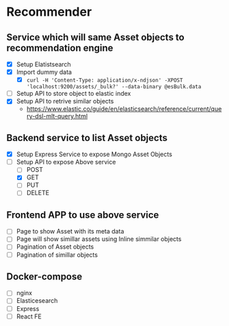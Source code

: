 # Recommender 

## Service which will same Asset objects to recommendation engine

- [x] Setup Elatistsearch
- [x] Import dummy data 
  - [x] `curl -H 'Content-Type: application/x-ndjson' -XPOST 'localhost:9200/assets/_bulk?' --data-binary @esBulk.data`
- [ ] Setup API to store object to elastic index
- [x] Setup API to retrive similar objects
  - https://www.elastic.co/guide/en/elasticsearch/reference/current/query-dsl-mlt-query.html

## Backend service to list Asset objects

- [x] Setup Express Service to expose Mongo Asset Objects
- [ ] Setup API to expose Above service
  - [ ] POST
  - [x] GET
  - [ ] PUT
  - [ ] DELETE

## Frontend APP to use above service

- [ ] Page to show Asset with its meta data 
- [ ] Page will show simillar assets using Inline simmilar objects
- [ ] Pagination of Asset objects
- [ ] Pagination of simillar objects

## Docker-compose

- [ ] nginx
- [ ] Elasticesearch
- [ ] Express
- [ ] React FE